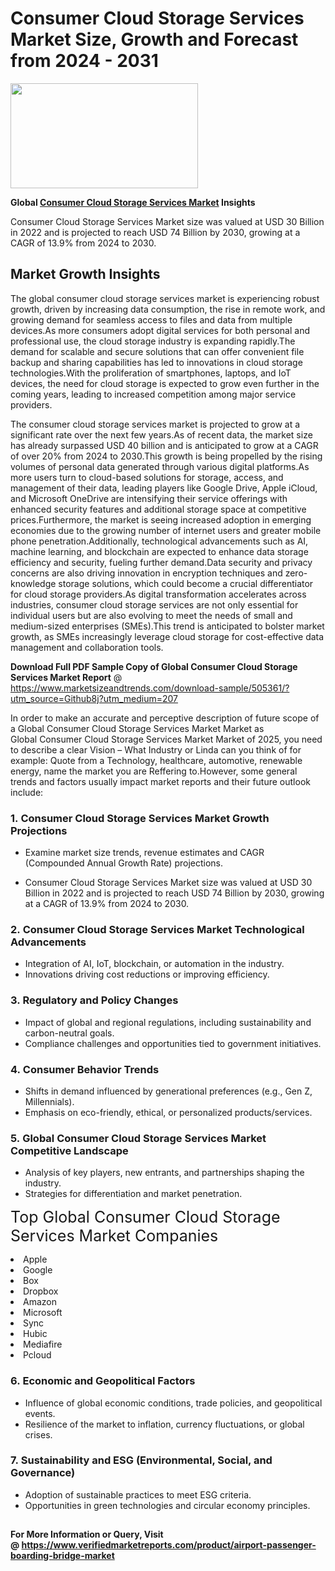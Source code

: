 <H1>Consumer Cloud Storage Services Market Size, Growth and Forecast from 2024 - 2031</H1><img class="aligncenter size-medium wp-image-584254" src="https://thirdeyenews.in/wp-content/uploads/2024/09/Global-Market-Research-300x168.jpeg" alt="" width="300" height="168" /><p><strong>Global&nbsp;<a href="https://www.marketsizeandtrends.com/download-sample/505361/?utm_source=Github8j?utm_medium=207">Consumer Cloud Storage Services Market</a> Insights</strong></p><p>Consumer Cloud Storage Services Market size was valued at USD 30 Billion in 2022 and is projected to reach USD 74 Billion by 2030, growing at a CAGR of 13.9% from 2024 to 2030.</p><p><h2>Market Growth Insights</h2> <p>The global consumer cloud storage services market is experiencing robust growth, driven by increasing data consumption, the rise in remote work, and growing demand for seamless access to files and data from multiple devices.As more consumers adopt digital services for both personal and professional use, the cloud storage industry is expanding rapidly.The demand for scalable and secure solutions that can offer convenient file backup and sharing capabilities has led to innovations in cloud storage technologies.With the proliferation of smartphones, laptops, and IoT devices, the need for cloud storage is expected to grow even further in the coming years, leading to increased competition among major service providers.</p> <p>The consumer cloud storage services market is projected to grow at a significant rate over the next few years.As of recent data, the market size has already surpassed USD 40 billion and is anticipated to grow at a CAGR of over 20% from 2024 to 2030.This growth is being propelled by the rising volumes of personal data generated through various digital platforms.As more users turn to cloud-based solutions for storage, access, and management of their data, leading players like Google Drive, Apple iCloud, and Microsoft OneDrive are intensifying their service offerings with enhanced security features and additional storage space at competitive prices.Furthermore, the market is seeing increased adoption in emerging economies due to the growing number of internet users and greater mobile phone penetration.Additionally, technological advancements such as AI, machine learning, and blockchain are expected to enhance data storage efficiency and security, fueling further demand.Data security and privacy concerns are also driving innovation in encryption techniques and zero-knowledge storage solutions, which could become a crucial differentiator for cloud storage providers.As digital transformation accelerates across industries, consumer cloud storage services are not only essential for individual users but are also evolving to meet the needs of small and medium-sized enterprises (SMEs).This trend is anticipated to bolster market growth, as SMEs increasingly leverage cloud storage for cost-effective data management and collaboration tools.<p><span class=""><strong>Download Full PDF Sample Copy of Global Consumer Cloud Storage Services Market Report</strong> @ <a href="https://www.marketsizeandtrends.com/download-sample/505361/?utm_source=Github8j?utm_medium=207" target="_blank">https://www.marketsizeandtrends.com/download-sample/505361/?utm_source=Github8j?utm_medium=207</a></span></p><p>In order to make an accurate and perceptive description of future scope of a Global&nbsp;Consumer Cloud Storage Services Market Market as Global&nbsp;Consumer Cloud Storage Services Market Market of 2025, you need to describe a clear Vision &ndash; What Industry or Linda can you think of for example: Quote from a Technology, healthcare, automotive, renewable energy, name the market you are Reffering to.However, some general trends and factors usually impact market reports and their future outlook include:</p><h3>1.&nbsp;<strong>Consumer Cloud Storage Services Market Growth Projections</strong></h3><ul><li>Examine market size trends, revenue estimates and CAGR (Compounded Annual Growth Rate) projections.</li><li><p>Consumer Cloud Storage Services Market size was valued at USD 30 Billion in 2022 and is projected to reach USD 74 Billion by 2030, growing at a CAGR of 13.9% from 2024 to 2030.</p></li></ul><h3>2.&nbsp;<strong>Consumer Cloud Storage Services Market Technological Advancements</strong></h3><ul><li>Integration of AI, IoT, blockchain, or automation in the industry.</li><li>Innovations driving cost reductions or improving efficiency.</li></ul><h3>3.&nbsp;<strong>Regulatory and Policy Changes</strong></h3><ul><li>Impact of global and regional regulations, including sustainability and carbon-neutral goals.</li><li>Compliance challenges and opportunities tied to government initiatives.</li></ul><h3>4.&nbsp;<strong>Consumer Behavior Trends</strong></h3><ul><li>Shifts in demand influenced by generational preferences (e.g., Gen Z, Millennials).</li><li>Emphasis on eco-friendly, ethical, or personalized products/services.</li></ul><h3>5.&nbsp;<strong>Global Consumer Cloud Storage Services Market Competitive Landscape</strong></h3><ul><li>Analysis of key players, new entrants, and partnerships shaping the industry.</li><li>Strategies for differentiation and market penetration.</li></ul><p data-pm-slice="1 1 []"><span style="color: inherit; font-family: inherit; font-size: 25px;">Top Global Consumer Cloud Storage Services Market Companies</span></p><div class="" data-test-id=""><p><li>Apple</li><li> Google</li><li> Box</li><li> Dropbox</li><li> Amazon</li><li> Microsoft</li><li> Sync</li><li> Hubic</li><li> Mediafire</li><li> Pcloud</li></p></div><h3>6.&nbsp;<strong>Economic and Geopolitical Factors</strong></h3><ul><li>Influence of global economic conditions, trade policies, and geopolitical events.</li><li>Resilience of the market to inflation, currency fluctuations, or global crises.</li></ul><h3>7.&nbsp;<strong>Sustainability and ESG (Environmental, Social, and Governance)</strong></h3><ul><li>Adoption of sustainable practices to meet ESG criteria.</li><li>Opportunities in green technologies and circular economy principles.</li></ul><h2><strong style="font-size: 14px;">For More Information or Query, Visit @&nbsp;</strong><a style="background-color: #ffffff; font-size: 14px;" href="https://www.marketsizeandtrends.com/report/consumer-cloud-storage-services-market/" target="_blank">https://www.verifiedmarketreports.com/product/airport-passenger-boarding-bridge-market</a></h2>